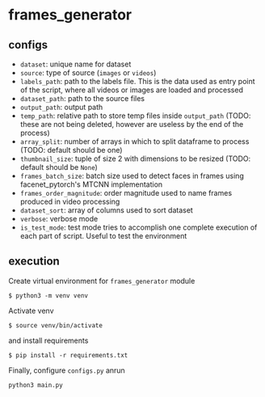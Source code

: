 # frames_generator

## configs

- `dataset`: unique name for dataset
- `source`: type of source (`images` or `videos`)
- `labels_path`: path to the labels file. This is the data used as entry point of the script, where all videos or images are loaded and processed
- `dataset_path`: path to the source files
- `output_path`: output path
- `temp_path`: relative path to store temp files inside `output_path` (TODO: these are not being deleted, however are useless by the end of the process)
- `array_split`: number of arrays in which to split dataframe to process (TODO: default should be one)
- `thumbnail_size`: tuple of size 2 with dimensions to be resized (TODO: default should be `None`)
- `frames_batch_size`: batch size used to detect faces in frames using facenet_pytorch's MTCNN implementation
- `frames_order_magnitude`: order magnitude used to name frames produced in video processing
- `dataset_sort`: array of columns used to sort dataset
- `verbose`: verbose mode
- `is_test_mode`: test mode tries to accomplish one complete execution of each part of script. Useful to test the environment

## execution

Create virtual environment for `frames_generator` module

`$ python3 -m venv venv`

Activate venv

`$ source venv/bin/activate`

and install requirements

`$ pip install -r requirements.txt`

Finally, configure `configs.py` anrun 

`python3 main.py`
